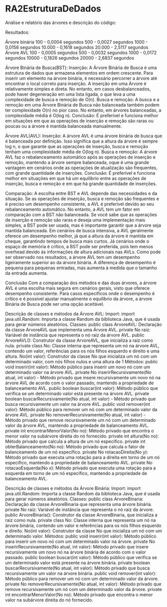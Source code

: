 # RA2EstruturaDeDados

Análise e relatório das árvores e descrição do código:

Resultados:

Árvore binária
  100 -	0,0004 segundos	
  500 -	0,0027 segundos	
  1000 -	0,0156 segundos	
  10.000 -	0,1618 segundos	
  20.000 - 2,5117 segundos	
Árvore AVL
  100 - 0,0005 segundos
  500 - 0,0032 segundos
  1000 - 0,0172 segundos
  10000 - 0,1826 segundos
  20000 - 2,6837 segundos


Árvore Binária de Busca(BST):
  Inserção:
  A Árvore Binária de Busca é uma estrutura de dados que armazena elementos em ordem crescente. Para inserir um elemento na árvore binária, é necessário percorrer a árvore até encontrar o local correto para inserção. A inserção em uma Árvore é relativamente simples e direta.
  No entanto, em casos desbalanceados, pode haver degeneração em uma lista ligada, o que leva a uma complexidade de busca e remoção de O(n).
  Busca e remoção:
  A busca e a remoção em uma Árvore Binária de Busca não balanceada também podem ter complexidade O(n) no pior caso. No entanto, em árvores balanceadas, a complexidade média é O(log n).
  Conclusão:
  É preferível e funciona melhor em situações em que as operações de inserção e remoção são raras ou poucas ou a árvore é mantida balanceada manualmente.


Árvore AVL(AVL):
  Inserção:
  A árvore AVL é uma árvore binária de busca que é balanceada por definição. Isso significa que a altura da árvore é sempre log n, o que garante que as operações de inserção, busca e remoção tenham uma complexidade média de O(log n).
  Busca e remoção:
  A árvore AVL faz o rebalanceamento automático após as operações de inserção e remoção, mantendo a árvore sempre balanceada, oque é uma grande vantagem em cenários onde as operações de atualização são frequentes, com grande quantidade de inserções.
  Conclusão:
  É preferível e funciona melhor em situações em que há um equilíbrio entre as operações de inserção, busca e remoção e em que há grande quantidade de inserções.

Comparação:
  A escolha entre BST e AVL depende das necessidades e da situação.
  Se as operações de inserção, busca e remoção são frequentes e é preciso um desempenho consistente, a AVL é preferível devido ao seu rebalanceamento automático. No entanto, a AVL tem um fator em comparação com a BST não balanceada.
  Se você sabe que as operações de inserção e remoção são raras e deseja uma implementação mais simples, a BST pode ser usada, mas é importante garantir que a árvore seja mantida balanceada.
  Em cenários de busca intensiva, a AVL geralmente oferece um desempenho melhor, já que a altura da árvore é mantida em cheque, garantindo tempos de busca mais curtos.
  Já cenários onde o espaço de memória é crítico, a BST pode ser preferida, pois tem menos overhead devido às informações de altura adicionais nas AVLs.
  Como pode ser observado nos resultados, a árvore AVL tem um desempenho ligeiramente superior ao da árvore binária. A diferença de desempenho é pequena para pequenas entradas, mas aumenta à medida que o tamanho da entrada aumenta.

Conclusão
  Com a comparação dos métodos e das duas árvores, a árvore AVL é uma escolha mais segura em cenários gerais, visto que oferece desempenho consistente.
  Para casos específicos onde o desempenho é crítico e é possível ajustar manualmente o equilíbrio da árvore, a árvore Binária de Busca pode ser uma opção aceitável.

Descrição de classes e métodos da Árvore AVL:
  Import:
  import java.util.Random:  Importa a classe Random da biblioteca Java, que é usada para gerar números aleatórios.
  Classes:
  public class ArvoreAVL: Declaração da classe ArvoreAVL que implementa uma Árvore AVL.
  private No raiz:  Variável de instância que representa o nó raiz da árvore AVL.
  public ArvoreAVL():  Construtor da classe ArvoreAVL, que inicializa a raiz como nula.
  private class No: Classe interna que representa um nó na árvore AVL, contendo um valor, referências para os nós filhos esquerdo e direito e uma altura.
  No(int valor): Construtor da classe No que inicializa um nó com um determinado valor, com nós filhos nulos e uma altura de 1
  Métodos:
  public void inserir(int valor): Método público para inserir um novo nó com um determinado valor na árvore AVL.
  private No inserirRecursivamente(No atual, int valor) - Método privado que insere recursivamente um novo nó na árvore AVL de acordo com o valor passado, mantendo a propriedade de balanceamento AVL.
  public boolean buscar(int valor):  Método público que verifica se um determinado valor está presente na árvore AVL.
  private boolean buscarRecursivamente(No atual, int valor) - Método privado que busca recursivamente um valor na árvore AVL.
  public void remover(int valor):  Método público para remover um nó com um determinado valor da árvore AVL.
  private No removerRecursivamente(No atual, int valor) - Método privado que remove recursivamente um nó com um determinado valor da árvore AVL, mantendo a propriedade de balanceamento AVL.
  private int encontrarMenorValor(No no):  Método privado que encontra o menor valor na subárvore direita do nó fornecido.
  private int altura(No no):  Método privado que calcula a altura de um nó específico.
  private int obterBalanceamento(No no): Método privado que calcula o fator de balanceamento de um nó específico.
  private No rotacaoDireita(No y):  Método privado que executa uma rotação para a direita em torno de um nó específico, mantendo a propriedade de balanceamento AVL.
  private No rotacaoEsquerda(No x):  Método privado que executa uma rotação para a esquerda em torno de um nó específico, mantendo a propriedade de balanceamento AVL.

Descrição de classes e métodos da Árvore Binária:
  Import:
  import java.util.Random:  Importa a classe Random da biblioteca Java, que é usada para gerar números aleatórios.
  Classes:
  public class ArvoreBinaria:  Declaração da classe ArvoreBinaria que representa uma árvore binária. 
  private No raiz:  Variável de instância que representa o nó raiz da árvore.
  public ArvoreBinaria(): Construtor da classe ArvoreBinaria, que inicializa a raiz como nula.
  private class No: Classe interna que representa um nó na árvore binária, contendo um valor e referências para os nós filhos esquerdo e direito.
  No(int valor): Construtor da classe No que inicializa um nó com um determinado valor.
  Métodos:
  public void inserir(int valor):  Método público para inserir um novo nó com um determinado valor na árvore.
  private No inserirRecursivamente(No atual, int valor):  Método privado que insere recursivamente um novo nó na árvore binária de acordo com o valor passado.
  public boolean buscar(int valor): Método público que verifica se um determinado valor está presente na árvore binária.
  private boolean buscarRecursivamente(No atual, int valor):  Método privado que busca recursivamente um valor na árvore binária.
  public void remover(int valor): Método público para remover um nó com um determinado valor da árvore.
  private No removerRecursivamente(No atual, int valor):  Método privado que remove recursivamente um nó com um determinado valor da árvore.
  private int encontrarMenorValor(No no): Método privado que encontra o menor valor na subárvore direita do nó fornecido.



